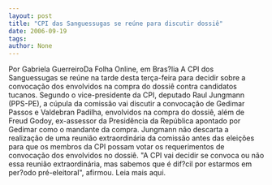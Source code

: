 ```yaml
---
layout: post
title: "CPI das Sanguessugas se reúne para discutir dossiê"
date: 2006-09-19
tags: 
author: None
---
```

Por Gabriela
 GuerreiroDa Folha Online, em Bras?lia
A CPI dos Sanguessugas se reúne na tarde desta terça-feira para decidir sobre a convocação dos envolvidos na compra do dossiê contra candidatos tucanos.
Segundo o vice-presidente da CPI, deputado Raul Jungmann (PPS-PE), a cúpula da comissão vai discutir a convocação de Gedimar Passos e Valdebran Padilha, envolvidos na compra do dossiê, além de Freud Godoy, ex-assessor da Presidência da República apontado por Gedimar como o mandante da compra.
Jungmann não descarta a realização de uma reunião extraordinária da comissão antes das eleições para que os membros da CPI possam votar os requerimentos de convocação dos envolvidos no dossiê. \"A CPI vai decidir se convoca ou não essa reunião extraordinária, mas sabemos que é dif?cil por estarmos em per?odo pré-eleitoral\", afirmou.
Leia mais aqui. 